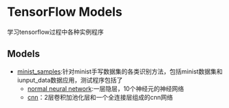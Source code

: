 # TensorFlow Models
学习tensorflow过程中各种实例程序

## Models

- [minist_samples](minist_samples):针对minist手写数据集的各类识别方法，包括minist数据集和iunput_data数据应用，测试程序包括了
  * [normal neural network](minist_samples/normal_nn_minist.py):一层隐层，10个神经元的神经网络
  * [cnn](minist/cnn_minist.py)：2层卷积加池化层和一个全连接层组成的cnn网络